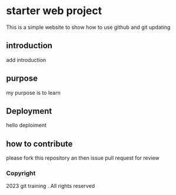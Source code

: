 # starter web project
This is a simple website to show how to use github and git
updating
## introduction
add introduction
## purpose
my purpose is to learn
## Deployment
hello deploiment
## how to contribute
please fork this repository an then issue pull request for review
### Copyright
2023 git training . All rights reserved